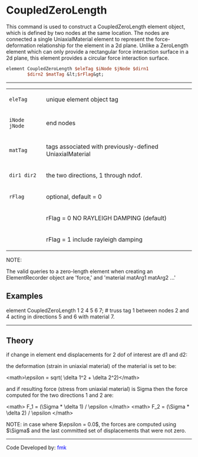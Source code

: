 # CoupledZeroLength

<p>This command is used to construct a CoupledZeroLength element object,
which is defined by two nodes at the same location. The nodes are
connected a single UniaxialMaterial element to represent the
force-deformation relationship for the element in a 2d plane. Unlike a
ZeroLength element which can only provide a rectangular force
interaction surface in a 2d plane, this element provides a circular
force interaction surface.</p>

```tcl
element CoupledZeroLength $eleTag $iNode $jNode $dirn1
        $dirn2 $matTag &lt;$rFlag&gt;
```
<hr />
<table>
<tbody>
<tr class="odd">
<td><code class="parameter-table-variable">eleTag</code></td>
<td><p>unique element object tag</p></td>
</tr>
<tr class="even">
<td><p><code class="parameter-table-variable">iNode jNode</code></p></td>
<td><p>end nodes</p></td>
</tr>
<tr class="odd">
<td><code class="parameter-table-variable">matTag</code></td>
<td><p>tags associated with previously-defined UniaxialMaterial</p></td>
</tr>
<tr class="even">
<td><p><code class="parameter-table-variable">dir1 dir2</code></p></td>
<td><p>the two directions, 1 through ndof.</p></td>
</tr>
<tr class="odd">
<td><code class="parameter-table-variable">rFlag</code></td>
<td><p>optional, default = 0</p></td>
</tr>
<tr class="even">
<td></td>
<td><p>rFlag = 0 NO RAYLEIGH DAMPING (default)</p></td>
</tr>
<tr class="odd">
<td></td>
<td><p>rFlag = 1 include rayleigh damping</p></td>
</tr>
</tbody>
</table>
<p>NOTE:</p>
<p>The valid queries to a zero-length element when creating an
ElementRecorder object are 'force,' and 'material matArg1 matArg2
...'</p>

## Examples

<p>element CoupledZeroLength 1 2 4 5 6 7; # truss tag 1 between nodes 2
and 4 acting in directions 5 and 6 with material 7.</p>
<hr />

## Theory

<p>if change in element end displacements for 2 dof of interest are d1
and d2:</p>
<p>the deformation (strain in uniaxial material) of the material is set
to be:</p>
<p>&lt;math&gt;\epsilon = sqrt( \delta 1^2 + \delta
2^2)&lt;/math&gt;</p>
<p>and if resulting force (stress from uniaxial material) is Sigma then
the force computed for the two directions 1 and 2 are:</p>
<p>&lt;math&gt; F_1 = (\Sigma * \delta 1) / \epsilon &lt;/math&gt;
&lt;math&gt; F_2 = (\Sigma * \delta 2) / \epsilon &lt;/math&gt;</p>
<p>NOTE: in case where $\epsilon = 0.0$, the
forces are computed using $\Sigma$ and the last
committed set of displacements that were not zero.</p>
<hr />
<p>Code Developed by: <span style="color:blue"> fmk
</span></p>
